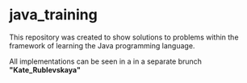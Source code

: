 # java_training
This repository was created to show solutions to problems within the framework of learning the Java programming language. 

All implementations can be seen in a in a separate brunch **"Kate_Rublevskaya"**
